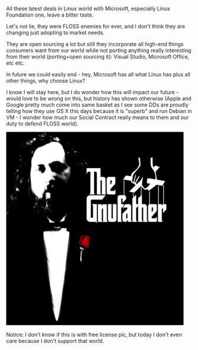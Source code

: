 <!-- 
.. title: Microsoft </3 Linux
.. slug: microsoft-3-linux
.. date: 2016-01-09 20:08:05 UTC+01:00
.. tags: 
.. category: 
.. link: 
.. description: 
.. type: text
-->

All these latest deals in Linux world with Microsoft, especially Linux Foundation one, leave a bitter taste.

Let's not lie, they were FLOSS enemies for ever, and I don't think they are changing just adopting to market needs.

They are open sourcing a lot but still they incorporate all high-end things consumers want from our world while not porting anything really interesting from their world (porting+open sourcing it): Visual Studio, Microsoft Office, etc etc.

In future we could easily end - hey, Microsoft has all what Linux has plus all other things, why choose Linux?

I know I will stay here, but I do wonder how this will impact our future - would love to be wrong on this, but history has shown otherwise (Apple and Google pretty much come into same basket as I see some DDs are proudly telling how they use OS X this days because it is "superb" and run Debian in VM - I wonder how much our Social Contract really means to them and our duty to defend FLOSS world).

![gnufather](../images/gnufather.jpg)

Notice: I don't know if this is with free license pic, but today I don't even care because I don't support that world.
